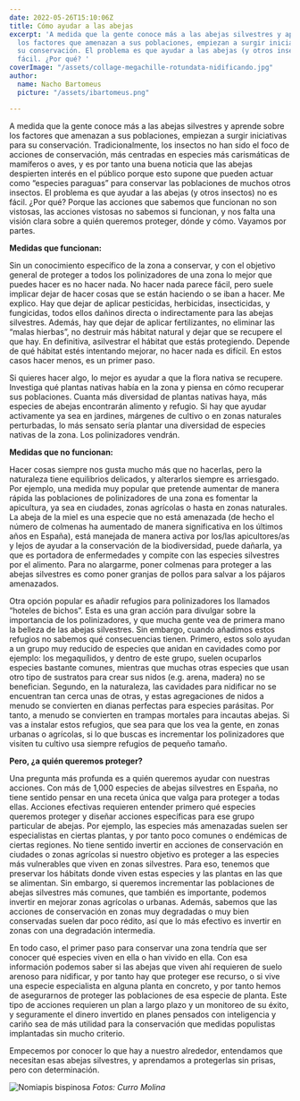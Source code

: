 ```yaml
---
date: 2022-05-26T15:10:06Z
title: Cómo ayudar a las abejas
excerpt: 'A medida que la gente conoce más a las abejas silvestres y aprende sobre
  los factores que amenazan a sus poblaciones, empiezan a surgir iniciativas para
  su conservación. El problema es que ayudar a las abejas (y otros insectos) no es
  fácil. ¿Por qué? '
coverImage: "/assets/collage-megachille-rotundata-nidificando.jpg"
author:
  name: Nacho Bartomeus
  picture: "/assets/ibartomeus.png"

---
```

A medida que la gente conoce más a las abejas silvestres y aprende sobre los factores que amenazan a sus poblaciones, empiezan a surgir iniciativas para su conservación. Tradicionalmente, los insectos no han sido el foco de acciones de conservación, más centradas en especies más carismáticas de mamíferos o aves, y es por tanto una buena noticia que las abejas despierten interés en el público porque esto supone que pueden actuar como “especies paraguas” para conservar las poblaciones de muchos otros insectos. El problema es que ayudar a las abejas (y otros insectos) no es fácil. ¿Por qué? Porque las acciones que sabemos que funcionan no son vistosas, las acciones vistosas no sabemos si funcionan, y nos falta una visión clara sobre a quién queremos proteger, dónde y cómo. Vayamos por partes.

**Medidas que funcionan:**

Sin un conocimiento específico de la zona a conservar, y con el objetivo general de proteger a todos los polinizadores de una zona lo mejor que puedes hacer es no hacer nada. No hacer nada parece fácil, pero suele implicar dejar de hacer cosas que se están haciendo o se iban a hacer. Me explico. Hay que dejar de aplicar pesticidas, herbicidas, insecticidas, y fungicidas, todos ellos dañinos directa o indirectamente para las abejas silvestres. Además, hay que dejar de aplicar fertilizantes, no eliminar las “malas hierbas”, no destruir más hábitat natural y dejar que se recupere el que hay. En definitiva, asilvestrar el hábitat que estás protegiendo. Depende de qué hábitat estés intentando mejorar, no hacer nada es difícil. En estos casos hacer menos, es un primer paso.

Si quieres hacer algo, lo mejor es ayudar a que la flora nativa se recupere. Investiga qué plantas nativas había en la zona y piensa en cómo recuperar sus poblaciones. Cuanta más diversidad de plantas nativas haya, más especies de abejas encontrarán alimento y refugio. Si hay que ayudar activamente ya sea en jardines, márgenes de cultivo o en zonas naturales perturbadas, lo más sensato sería plantar una diversidad de especies nativas de la zona. Los polinizadores vendrán.

**Medidas que no funcionan:**

Hacer cosas siempre nos gusta mucho más que no hacerlas, pero la naturaleza tiene equilibrios delicados, y alterarlos siempre es arriesgado. Por ejemplo, una medida muy popular que pretende aumentar de manera rápida las poblaciones de polinizadores de una zona es fomentar la apicultura, ya sea en ciudades, zonas agrícolas o hasta en zonas naturales. La abeja de la miel es una especie que no está amenazada (de hecho el número de colmenas ha aumentado de manera significativa en los últimos años en España), está manejada de manera activa por los/las apicultores/as y lejos de ayudar a la conservación de la biodiversidad, puede dañarla, ya que es portadora de enfermedades y compite con las especies silvestres por el alimento. Para no alargarme, poner colmenas para proteger a las abejas silvestres es como poner granjas de pollos para salvar a los pájaros amenazados.

Otra opción popular es añadir refugios para polinizadores los llamados “hoteles de bichos”. Esta es una gran acción para divulgar sobre la importancia de los polinizadores, y que mucha gente vea de primera mano la belleza de las abejas silvestres. Sin embargo, cuando añadimos estos refugios no sabemos qué consecuencias tienen. Primero, estos solo ayudan a un grupo muy reducido de especies que anidan en cavidades como por ejemplo: los megaquílidos, y dentro de este grupo, suelen ocuparlos especies bastante comunes, mientras que muchas otras especies que usan otro tipo de sustratos para crear sus nidos (e.g. arena, madera) no se benefician. Segundo, en la naturaleza, las cavidades para nidificar no se encuentran tan cerca unas de otras, y estas agregaciones de nidos a menudo se convierten en dianas perfectas para especies parásitas. Por tanto, a menudo se convierten en trampas mortales para incautas abejas. Si vas a instalar estos refugios, que sea para que los vea la gente, en zonas urbanas o agrícolas, si lo que buscas es incrementar los polinizadores que visiten tu cultivo usa siempre refugios de pequeño tamaño.

**Pero, ¿a quién queremos proteger?**

Una pregunta más profunda es a quién queremos ayudar con nuestras acciones. Con más de 1,000 especies de abejas silvestres en España, no tiene sentido pensar en una receta única que valga para proteger a todas ellas. Acciones efectivas requieren entender primero qué especies queremos proteger y diseñar acciones específicas para ese grupo particular de abejas. Por ejemplo, las especies más amenazadas suelen ser especialistas en ciertas plantas, y por tanto poco comunes o endémicas de ciertas regiones. No tiene sentido invertir en acciones de conservación en ciudades o zonas agrícolas si nuestro objetivo es proteger a las especies más vulnerables que viven en zonas silvestres. Para eso, tenemos que preservar los hábitats donde viven estas especies y las plantas en las que se alimentan. Sin embargo, si queremos incrementar las poblaciones de abejas silvestres más comunes, que también es importante, podemos invertir en mejorar zonas agrícolas o urbanas. Además, sabemos que las acciones de conservación en zonas muy degradadas o muy bien conservadas suelen dar poco rédito, así que lo más efectivo es invertir en zonas con una degradación intermedia.

En todo caso, el primer paso para conservar una zona tendría que ser conocer qué especies viven en ella o han vivido en ella. Con esa información podemos saber si las abejas que viven ahí requieren de suelo arenoso para nidificar, y por tanto hay que proteger ese recurso, o si vive una especie especialista en alguna planta en concreto, y por tanto hemos de asegurarnos de proteger las poblaciones de esa especie de planta. Este tipo de acciones requieren un plan a largo plazo y un monitoreo de su éxito, y seguramente el dinero invertido en planes pensados con inteligencia y cariño sea de más utilidad para la conservación que medidas populistas implantadas sin mucho criterio.

Empecemos por conocer lo que hay a nuestro alrededor, entendamos que necesitan esas abejas silvestres, y aprendamos a protegerlas sin prisas, pero con determinación.

![Nomiapis bispinosa](/assets/nomiapis-bispinosa-en-nido.jpg "Nido de Nomiapis bispinosa")                  _Fotos: Curro Molina_